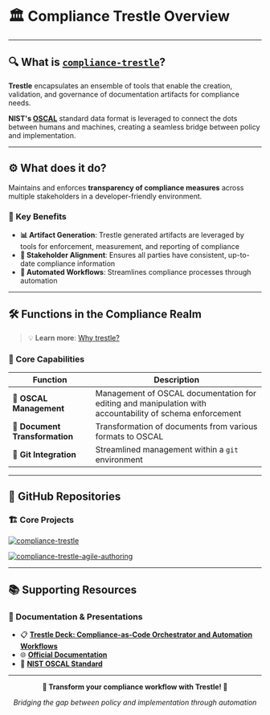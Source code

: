 # 🏛️ Compliance Trestle Overview

---

## 🔍 What is [`compliance-trestle`](https://oscal-compass.dev/compliance-trestle/latest/)?

**Trestle** encapsulates an ensemble of tools that enable the creation, validation, and governance of documentation artifacts for compliance needs.

**NIST's [OSCAL](https://pages.nist.gov/OSCAL/)** standard data format is leveraged to connect the dots between humans and machines, creating a seamless bridge between policy and implementation.

---

## ⚙️ What does it do?

Maintains and enforces **transparency of compliance measures** across multiple stakeholders in a developer-friendly environment.

### 🎯 Key Benefits
- **📊 Artifact Generation**: Trestle generated artifacts are leveraged by tools for enforcement, measurement, and reporting of compliance
- **🤝 Stakeholder Alignment**: Ensures all parties have consistent, up-to-date compliance information
- **🔄 Automated Workflows**: Streamlines compliance processes through automation

---

## 🛠️ Functions in the Compliance Realm

> 💡 **Learn more**: [Why trestle?](https://github.com/oscal-compass/compliance-trestle#why-trestle)

### 🔧 Core Capabilities

| Function                       | Description                                                                                              |
|--------------------------------|----------------------------------------------------------------------------------------------------------|
| **📝 OSCAL Management**        | Management of OSCAL documentation for editing and manipulation with accountability of schema enforcement |
| **🔄 Document Transformation** | Transformation of documents from various formats to OSCAL                                                |
| **🌿 Git Integration**         | Streamlined management within a `git` environment                                                        |

---

## 📂 GitHub Repositories

### 🏗️ Core Projects

[![compliance-trestle](https://img.shields.io/badge/GitHub-compliance--trestle-blue?style=for-the-badge&logo=github)](https://github.com/oscal-compass/compliance-trestle)

[![compliance-trestle-agile-authoring](https://img.shields.io/badge/GitHub-agile--authoring-green?style=for-the-badge&logo=github)](https://github.com/oscal-compass/compliance-trestle-agile-authoring)

---

## 📚 Supporting Resources

### 📖 Documentation & Presentations

- 📋 [**Trestle Deck: Compliance-as-Code Orchestrator and Automation Workflows**](https://csrc.nist.gov/csrc/media/Presentations/2022/oscal-mini-workshop-2-ibm-s-trestle/IBM_Trestle.pdf)
- 🌐 [**Official Documentation**](https://oscal-compass.dev/compliance-trestle/latest/)
- 📖 [**NIST OSCAL Standard**](https://pages.nist.gov/OSCAL/)

---

<div align="center">

**🚀 Transform your compliance workflow with Trestle! 🚀**

*Bridging the gap between policy and implementation through automation*

</div>
